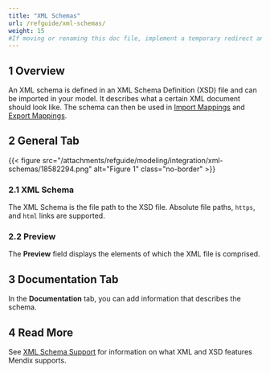 ```yaml
---
title: "XML Schemas"
url: /refguide/xml-schemas/
weight: 15
#If moving or renaming this doc file, implement a temporary redirect and let the respective team know they should update the URL in the product. See Mapping to Products for more details.
---
```


## 1 Overview

An XML schema is defined in an XML Schema Definition (XSD) file and can be imported in your model. It describes what a certain XML document should look like. The schema can then be used in [Import Mappings](/refguide/import-mappings/) and [Export Mappings](/refguide/export-mappings/).

## 2 General Tab

{{< figure src="/attachments/refguide/modeling/integration/xml-schemas/18582294.png" alt="Figure 1" class="no-border" >}}

### 2.1 XML Schema

The XML Schema is the file path to the XSD file. Absolute file paths, `https`, and `html` links are supported.

### 2.2 Preview

The **Preview** field displays the elements of which the XML file is comprised.

## 3 Documentation Tab

In the **Documentation** tab, you can add information that describes the schema.

## 4 Read More

See [XML Schema Support](/refguide/xml-schema-support/) for information on what XML and XSD features Mendix supports.
